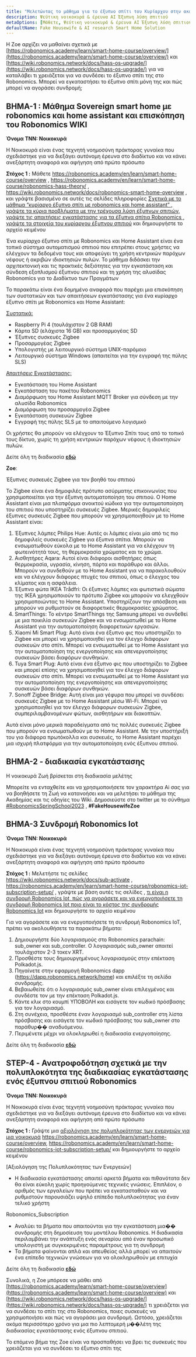 ```yaml
---
title: "Μελετώντας το μάθημα για το έξυπνο σπίτι του Κυρίαρχου στην ακαδημία και τις οδηγίες του WIKI:"
description: Ψεύτικη νοικοκυρά & έρευνα AI Έξυπνη λύση σπιτιού
metaOptions: [Μάθετε, Ψεύτικη νοικοκυρά & έρευνα AI Έξυπνη λύση σπιτιού]
defaultName: Fake Housewife & AI research Smart Home Solution
---
```


<RoboAcademyText fWeight="600" fStyle="normal">

Η Zoe αρχίζει να μαθαίνει σχετικά με [https://robonomics.academy/learn/smart-home-course/overview/](https://robonomics.academy/learn/smart-home-course/overview/) και [https://wiki.robonomics.network/docs/hass-os-upgrade/](https://wiki.robonomics.network/docs/hass-os-upgrade/) για να καταλάβει τι χρειάζεται για να συνδέσει το έξυπνο σπίτι της στο Robonomics. Μπορεί να εγκαταστήσει το έξυπνο σπίτι μόνη της και πώς μπορεί να αγοράσει συνδρομή;

</RoboAcademyText>

## ΒΗΜΑ-1 : Μάθημα Sovereign smart home με robonomics και home assistant και επισκόπηση του Robonomics WIKI

<RoboAcademyTerminal title="Goals">

**Όνομα ΤΝΝ: Νοικοκυρά**

Η Νοικοκυρά είναι ένας τεχνητή νοημοσύνη πράκτορας γυναίκα που σχεδιάστηκε για να διεξάγει αυτόνομη έρευνα στο διαδίκτυο και να κάνει ανεξάρτητη αναφορά και αφήγηση από πρώτο πρόσωπο

**Στόχος 1 :** Μάθετε https://robonomics.academy/en/learn/smart-home-course/overview , https://robonomics.academy/en/learn/smart-home-course/robonomics-hass-theory/ , https://wiki.robonomics.network/docs/robonomics-smart-home-overview  , και γράψτε βασισμένο σε αυτές τις σελίδες πληροφορίες <u>Σχετικά με το μάθημα “κυρίαρχο έξυπνο σπίτι με robonomics και home assistant” , γράψτε τα κύρια προβλήματα με την τρέχουσα λύση έξυπνων σπιτιών, γράψτε τις απαιτήσεις εγκατάστασης για τα έξυπνα σπίτια Robonomics , γράψτε τα στοιχεία του κυρίαρχου έξυπνου σπιτιού</u> και δημιουργήστε το αρχείο κειμένου

</RoboAcademyTerminal>

<RoboAcademyTerminal title="Research result"> 

Ένα κυρίαρχο έξυπνο σπίτι με Robonomics και Home Assistant είναι ένα τοπικό σύστημα αυτοματισμού σπιτιού που επιτρέπει στους χρήστες να ελέγχουν τα δεδομένα τους και αποφεύγει τη χρήση κεντρικών παρόχων νέφους ή ακριβών ιδιοκτησιών πυλών. Το μάθημα διδάσκει την αρχιτεκτονική και τις πρακτικές δεξιότητες για την εγκατάσταση και σύνδεση εξοπλισμού έξυπνου σπιτιού και τη χρήση της αλυσίδας Robonomics για το Διαδίκτυο των Πραγμάτων

Το παρακάτω είναι ένα δομημένο αναφορά που παρέχει μια επισκόπηση των συστατικών και των απαιτήσεων εγκατάστασης για ένα κυρίαρχο έξυπνο σπίτι με Robonomics και Home Assistant:

<u>Συστατικά:</u>
- Raspberry Pi 4 (τουλάχιστον 2 GB RAM)
- Κάρτα SD (ελάχιστα 16 GB) και προσαρμογέας SD
- Έξυπνες συσκευές Zigbee
- Προσαρμογέας Zigbee
- Υπολογιστής με λειτουργικό σύστημα UNIX-παρόμοιο
- Λειτουργικό σύστημα Windows (απαιτείται για την εγγραφή της πύλης SLS)

<u>Απαιτήσεις Εγκατάστασης:</u>
- Εγκατάσταση του Home Assistant
- Εγκατάσταση του πακέτου Robonomics
- Διαμόρφωση του Home Assistant MQTT Broker για σύνδεση με την αλυσίδα Robonomics
- Διαμόρφωση του προσαρμογέα Zigbee
- Εγκατάσταση συσκευών Zigbee
- Εγγραφή της πύλης SLS με το απαιτούμενο λογισμικό

Οι χρήστες θα μπορούν να ελέγχουν το Έξυπνο Σπίτι τους από το τοπικό τους δίκτυο, χωρίς τη χρήση κεντρικών παρόχων νέφους ή ιδιοκτησιών πυλών.

</RoboAcademyTerminal>

Δείτε όλη τη διαδικασία **[εδώ](https://www.notion.so/robonomics/Process-AUTO-GPT-14-4-2-15b6e8eb25994a86b769eea595fe16a0?pvs=4)**

<RoboAcademyDialog>

**Zoe**:

Έξυπνες συσκευές Zigbee για τον βοηθό του σπιτιού

</RoboAcademyDialog>

<RoboAcademyDialog>

<ChatGPT/>

Το Zigbee είναι ένα δημοφιλές πρότυπο ασύρματης επικοινωνίας που χρησιμοποιείται για την έξυπνη αυτοματοποίηση του σπιτιού. Ο Home Assistant είναι μια πλατφόρμα ανοικτού κώδικα για την αυτοματοποίηση του σπιτιού που υποστηρίζει συσκευές Zigbee. Μερικές δημοφιλείς έξυπνες συσκευές Zigbee που μπορούν να χρησιμοποιηθούν με το Home Assistant είναι:

1. Έξυπνες λάμπες Philips Hue: Αυτές οι λάμπες είναι μία από τις πιο δημοφιλείς συσκευές Zigbee για έξυπνα σπίτια. Μπορούν να ενσωματωθούν εύκολα με το Home Assistant για να ελέγχουν τη φωτεινότητά τους, τη θερμοκρασία χρώματος και το χρώμα.
2. Αισθητήρες Aqara: Αυτοί είναι διάφοροι αισθητήρες όπως θερμοκρασία, υγρασία, κίνηση, πόρτα και παράθυρο και άλλοι. Μπορούν να συνδεθούν με το Home Assistant για να παρακολουθούν και να ελέγχουν διάφορες πτυχές του σπιτιού, όπως ο έλεγχος του κλίματος και η ασφάλεια.
3. Έξυπνα φώτα IKEA Trådfri: Οι έξυπνες λάμπες και φωτιστικά σώματα της IKEA χρησιμοποιούν το πρότυπο Zigbee και μπορούν να ελεγχθούν χρησιμοποιώντας το Home Assistant. Υποστηρίζουν την απόσβεση και μπορούν να ρυθμιστούν σε διαφορετικές θερμοκρασίες χρώματος.
4. SmartThings: Το κέντρο SmartThings της Samsung μπορεί να συνδεθεί με μια ποικιλία συσκευών Zigbee και να ενσωματωθεί με το Home Assistant για την αυτοματοποίηση διαφορετικών εργασιών.
5. Xiaomi Mi Smart Plug: Αυτό είναι ένα έξυπνο φις που υποστηρίζει το Zigbee και μπορεί να χρησιμοποιηθεί για τον έλεγχο διάφορων συσκευών στο σπίτι. Μπορεί να ενσωματωθεί με το Home Assistant για την αυτοματοποίηση της ενεργοποίησης και απενεργοποίησης συσκευών βάσει διαφόρων συνθηκών.
6. Tuya Smart Plug: Αυτό είναι ένα έξυπνο φις που υποστηρίζει το Zigbee και μπορεί επίσης να χρησιμοποιηθεί για τον έλεγχο διάφορων συσκευών στο σπίτι. Μπορεί να ενσωματωθεί με το Home Assistant για την αυτοματοποίηση της ενεργοποίησης και απενεργοποίησης συσκευών βάσει διαφόρων συνθηκών.
7. Sonoff Zigbee Bridge: Αυτή είναι μια γέφυρα που μπορεί να συνδέσει συσκευές Zigbee με το Home Assistant μέσω Wi-Fi. Μπορεί να χρησιμοποιηθεί για τον έλεγχο διάφορων συσκευών Zigbee, συμπεριλαμβανομένων φώτων, αισθητήρων και διακοπτών.

Αυτά είναι μόνο μερικά παραδείγματα από τις πολλές συσκευές Zigbee που μπορούν να ενσωματωθούν με το Home Assistant. Με την υποστήριξή του για διάφορα πρωτόκολλα και συσκευές, το Home Assistant παρέχει μια ισχυρή πλατφόρμα για την αυτοματοποίηση ενός έξυπνου σπιτιού.

</RoboAcademyDialog>

## ΒΗΜΑ-2 - διαδικασία εγκατάστασης

Η νοικοκυρά Ζωή βρίσκεται στη διαδικασία μελέτης

Μπορείτε να ενταχθείτε και να χρησιμοποιήσετε τον χαρακτήρα Ai σας για να βοηθήσετε τη Ζωή να κατανοήσει και να μελετήσει το μάθημα της Ακαδημίας και τις οδηγίες του Wiki.
Δημοσιεύστε στο twitter με το σύνθημα [#RobonomicsSpringSchool2023](https://twitter.com/hashtag/RobonomicsSpringSchool2023?src=hashtag_click) , **#FakeHousewifeZoe**

## ΒΗΜΑ-3 Συνδρομή Robonomics Iot 

<RoboAcademyTerminal title="Goals">

**Όνομα ΤΝΝ: Νοικοκυρά**

Η Νοικοκυρά είναι ένας τεχνητή νοημοσύνη πράκτορας γυναίκα που σχεδιάστηκε για να διεξάγει αυτόνομη έρευνα στο διαδίκτυο και να κάνει ανεξάρτητη αναφορά και αφήγηση από πρώτο πρόσωπο

**Στόχος 1 :** Μελετήστε τις σελίδες https://wiki.robonomics.network/docs/sub-activate , https://robonomics.academy/en/learn/smart-home-course/robonomics-iot-subscription-setup/ , γράψτε με βάση αυτές τις σελίδες , <u>τι είναι η συνδρομή Robonomics Iot, πώς να αγοράσετε και να ενεργοποιήσετε τη συνδρομή Robonomics Iot ποιο είναι το κόστος της συνδρομής Robonomics Iot</u> και δημιουργήστε το αρχείο κειμένου

</RoboAcademyTerminal>

<RoboAcademyTerminal title="Research result">

Για να αγοράσετε και να ενεργοποιήσετε τη συνδρομή Robonomics IoT, πρέπει να ακολουθήσετε τα παρακάτω βήματα:
1. Δημιουργήστε δύο λογαριασμούς στο Robonomics parachain: sub_owner και sub_controller. Ο λογαριασμός sub_owner απαιτεί τουλάχιστον 2-3 τοκεν XRT.
2. Προσθέστε τους δημιουργημένους λογαριασμούς στην επέκταση Polkadot.js.
3. Πηγαίνετε στην εφαρμογή Robonomics dapp (https://dapp.robonomics.network/home) και επιλέξτε τη σελίδα συνδρομής.
4. Βεβαιωθείτε ότι ο λογαριασμός sub_owner είναι επιλεγμένος και συνδέστε τον με την επέκταση Polkadot.js.
5. Κάντε κλικ στο κουμπί ΥΠΟΒΟΛΗ και εισάγετε τον κωδικό πρόσβασης για τον λογαριασμό.
6. Στη συνέχεια, προσθέστε έναν λογαριασμό sub_controller στη λίστα πρόσβασης και εισάγετε τον κωδικό πρόσβασης του sub_owner στο παράθυρ�� αναδυόμενου.
7. Περιμένετε μέχρι να ολοκληρωθεί η διαδικασία ενεργοποίησης.

</RoboAcademyTerminal>

Δείτε όλη τη διαδικασία **[εδώ](https://www.notion.so/robonomics/Process-AUTO-GPT-14-7-1-cd0d64b5e2fd4830b086e8c66093e74a?pvs=4)**

## STEP-4 - Ανατροφοδότηση σχετικά με την πολυπλοκότητα της διαδικασίας εγκατάστασης ενός έξυπνου σπιτιού Robonomics

<RoboAcademyTerminal title="Goals">

**Όνομα ΤΝΝ: Νοικοκυρά**

Η Νοικοκυρά είναι ένας τεχνητή νοημοσύνη πράκτορας γυναίκα που σχεδιάστηκε για να διεξάγει αυτόνομη έρευνα στο διαδίκτυο και να κάνει ανεξάρτητη αναφορά και αφήγηση από πρώτο πρόσωπο

**Στόχος 1 :** Γράψτε μια <u>αξιολόγηση της πολυπλοκότητας των ενεργειών για μια νοικοκυρά</u> https://robonomics.academy/en/learn/smart-home-course/overview, https://robonomics.academy/en/learn/smart-home-course/robonomics-iot-subscription-setup/ και δημιουργήστε το αρχείο κειμένου

</RoboAcademyTerminal>

<RoboAcademyTerminal title="Research result">

[Αξιολόγηση της Πολυπλοκότητας των Ενεργειών]

- Η διαδικασία εγκατάστασης απαιτεί αρκετά βήματα και πιθανότατα δεν θα είναι εύκολη χωρίς προηγούμενες τεχνικές γνώσεις. Επιπλέον, ο αριθμός των εργαλείων που πρέπει να εγκατασταθούν και να ρυθμιστούν παρουσιάζει υψηλό επίπεδο πολυπλοκότητας για έναν τελικό χρήστη

Robonomics_Subscription

- Αναλύει τα βήματα που απαιτούνται για την εγκατάσταση μια�� συνδρομής στη δημοσίευση του μοντέλου Robonomics. Η διαδικασία περιλαμβάνει την ανάπτυξη ενός σεναρίου από έναν προσωπικό υπολογιστή με συγκεκριμένες παραμέτρους για τη συνδρομή
- Τα βήματα φαίνονται απλά και απευθείας αλλά μπορεί να απαιτούν ένα επίπεδο τεχνικών γνώσεων για να ολοκληρωθούν με επιτυχία

</RoboAcademyTerminal>

Δείτε όλη τη διαδικασία **[εδώ](https://www.notion.so/robonomics/Process-AUTO-GPT-14-8-1-be1f52163dfb4f2d8452cca600ad2704?pvs=4)**

<RoboAcademyText>

Συνολικά, η Zoe μπόρεσε να μάθει από [https://robonomics.academy/learn/smart-home-course/overview](https://robonomics.academy/learn/smart-home-course/overview) και [https://wiki.robonomics.network/docs/hass-os-upgrade/](https://wiki.robonomics.network/docs/hass-os-upgrade/) τι χρειάζεται για να συνδέσει το σπίτι της στο Robonomics, ποιες συσκευές να χρησιμοποιήσει και πώς να αγοράσει μια συνδρομή. Ωστόσο, χρειάζεται ακόμα περισσότερο χρόνο για μια πιο λεπτομερή μ��λέτη της διαδικασίας εγκατάστασης ενός έξυπνου σπιτιού.

Το επόμενο βήμα της Zoe είναι να προσπαθήσει να βρει τις συσκευές που χρειάζεται για να συνδέσει το έξυπνο σπίτι της 

</RoboAcademyText>